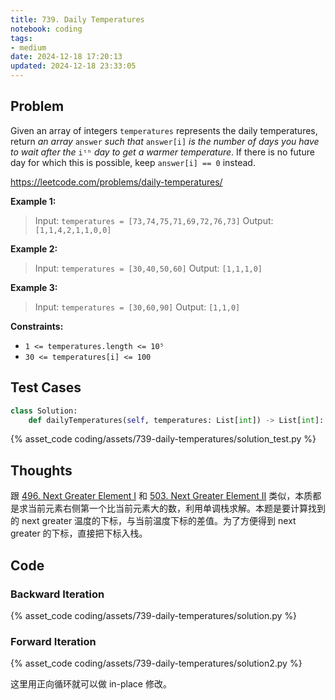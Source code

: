 ```yaml
---
title: 739. Daily Temperatures
notebook: coding
tags:
- medium
date: 2024-12-18 17:20:13
updated: 2024-12-18 23:33:05
---
```

## Problem

Given an array of integers `temperatures` represents the daily temperatures, return _an array_ `answer` _such that_ `answer[i]` _is the number of days you have to wait after the_ `iᵗʰ` _day to get a warmer temperature_. If there is no future day for which this is possible, keep `answer[i] == 0` instead.

<https://leetcode.com/problems/daily-temperatures/>

**Example 1:**

> Input: `temperatures = [73,74,75,71,69,72,76,73]`
> Output: `[1,1,4,2,1,1,0,0]`

**Example 2:**

> Input: `temperatures = [30,40,50,60]`
> Output: `[1,1,1,0]`

**Example 3:**

> Input: `temperatures = [30,60,90]`
> Output: `[1,1,0]`

**Constraints:**

- `1 <= temperatures.length <= 10⁵`
- `30 <= temperatures[i] <= 100`

## Test Cases

``` python
class Solution:
    def dailyTemperatures(self, temperatures: List[int]) -> List[int]:
```

{% asset_code coding/assets/739-daily-temperatures/solution_test.py %}

## Thoughts

跟 [496. Next Greater Element I](496-next-greater-element-i) 和 [503. Next Greater Element II](503-next-greater-element-ii) 类似，本质都是求当前元素右侧第一个比当前元素大的数，利用单调栈求解。本题是要计算找到的 next greater 温度的下标，与当前温度下标的差值。为了方便得到 next greater 的下标，直接把下标入栈。

## Code

### Backward Iteration

{% asset_code coding/assets/739-daily-temperatures/solution.py %}

### Forward Iteration

{% asset_code coding/assets/739-daily-temperatures/solution2.py %}

这里用正向循环就可以做 in-place 修改。
